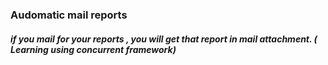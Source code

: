 ### Audomatic mail reports 

##### if you mail for your reports , you will get that report in mail attachment. ( Learning using concurrent framework)

